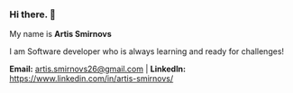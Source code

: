 ### Hi there. 👋  

My name is **Artis Smirnovs** 

I am Software developer who is always learning and ready for challenges! 

**Email:** artis.smirnovs26@gmail.com | **LinkedIn:** https://www.linkedin.com/in/artis-smirnovs/ 
<!--
**Artis26/Artis26** is a ✨ _special_ ✨ repository because its `README.md` (this file) appears on your GitHub profile.

Here are some ideas to get you started:

- 🔭 I’m currently working on ...
- 🌱 I’m currently learning ...
- 👯 I’m looking to collaborate on ...
- 🤔 I’m looking for help with ...
- 💬 Ask me about ...
- 📫 How to reach me: ...
- 😄 Pronouns: ...
- ⚡ Fun fact: ...
-->
